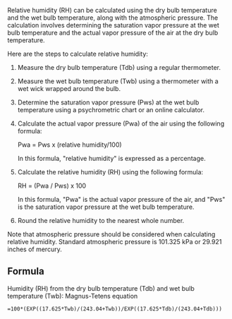 Relative humidity (RH) can be calculated using the dry bulb temperature and the wet bulb temperature, along with the atmospheric pressure. The calculation involves determining the saturation vapor pressure at the wet bulb temperature and the actual vapor pressure of the air at the dry bulb temperature.

Here are the steps to calculate relative humidity:

1.  Measure the dry bulb temperature (Tdb) using a regular thermometer.
    
2.  Measure the wet bulb temperature (Twb) using a thermometer with a wet wick wrapped around the bulb.
    
3.  Determine the saturation vapor pressure (Pws) at the wet bulb temperature using a psychrometric chart or an online calculator.
    
4.  Calculate the actual vapor pressure (Pwa) of the air using the following formula:
    
    Pwa = Pws x (relative humidity/100)
    
    In this formula, "relative humidity" is expressed as a percentage.
    
5.  Calculate the relative humidity (RH) using the following formula:
    
    RH = (Pwa / Pws) x 100
    
    In this formula, "Pwa" is the actual vapor pressure of the air, and "Pws" is the saturation vapor pressure at the wet bulb temperature.
    
6.  Round the relative humidity to the nearest whole number.
    

Note that atmospheric pressure should be considered when calculating relative humidity. Standard atmospheric pressure is 101.325 kPa or 29.921 inches of mercury.


## Formula

Humidity (RH) from the dry bulb temperature (Tdb) and wet bulb temperature (Twb):
Magnus-Tetens equation
```excel 
=100*(EXP((17.625*Twb)/(243.04+Twb))/EXP((17.625*Tdb)/(243.04+Tdb)))
```
